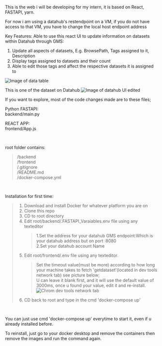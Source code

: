 This is the web i will be developing for my intern, it is based on React, FASTAPI, yarn.

For now i am using a datahub's restendpoint on a VM, if you do not have access to that VM, you have to change the local host endpoint address

Key Features:
Able to use this react UI to update information on datasets within Datahub through GMS:

1. Update all aspects of datasets, E.g. BrowsePath, Tags assigned to it, Description
2. Display tags assigned to datasets and their count
3. Able to edit those tags and affect the respective datasets it is assigned to
   <br>

![Image of data table](https://user-images.githubusercontent.com/60865228/136764352-b42a6e7b-6e8c-4ab7-9d70-196dced01c75.gif)

This is one of the dataset on Datahub
![Image of datahub UI edited](https://user-images.githubusercontent.com/60865228/134659624-33da907e-3782-49bf-8f6c-c892558c33b8.png)

If you want to explore, most of the code changes made are to these files;

Python FASTAPI:\
backend/main.py

REACT APP:\
frontend/App.js

<br>

root folder contains:

> /backend\
> /frontend\
> /.gitignore\
> /README.md\
> /docker-compose.yml

<br>

Installation for first time:

> 1.  Download and install Docker for whatever platform you are on
> 2.  Clone this repo
> 3.  CD to root directory
> 4.  Edit root/backend/.FASTAPI_Varaiables.env file using any texteditor
>     > 1.Set the address for your datahub GMS endpoint:Which is your datahub address but on port :8080 <br>
>     > 2.Set your datahub account Name
> 5.  Edit root/frontend/.env file using any texteditor.
>     > Set the timeout value(must be more) according to how long your machine takes to fetch 'getdataset'(located in dev tools network tab) see picture below; <br>
>     > U can leave it blank first, and it will use the default value of 3000ms, once u found your value, edit it and re-install.
>     > ![Chrom dev tools network tab](https://user-images.githubusercontent.com/60865228/134888557-ee86ba13-5178-4cfd-bd2b-b6a36b895cc3.png)
> 6.  CD back to root and type in the cmd 'docker-compose up'

<br>

You can just use cmd 'docker-compose up' everytime to start it, even if u already installed before.

To reinstall, just go to your docker desktop and remove the containers then remove the images and run the command again.
